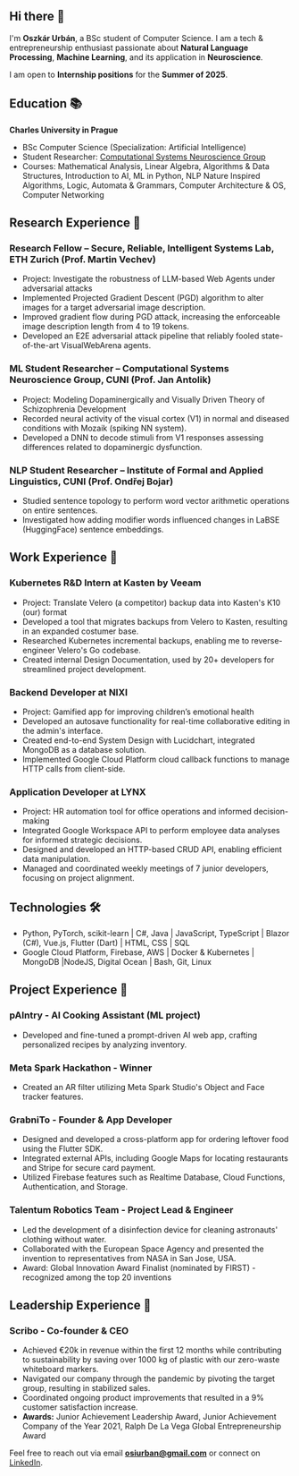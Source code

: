<!--
**oszkarurban/oszkarurban** is a ✨ _special_ ✨ repository because its `README.md` (this file) appears on your GitHub profile.

Here are some ideas to get you started:

- 🔭 I’m currently working on ...
- 🌱 I’m currently learning ...
- 👯 I’m looking to collaborate on ...
- 🤔 I’m looking for help with ...
- 💬 Ask me about ...
- 📫 How to reach me: ...
- 😄 Pronouns: ...
- ⚡ Fun fact: ...
-->
## Hi there 👋

I'm **Oszkár Urbán**, a BSc student of Computer Science. I am a tech & entrepreneurship enthusiast passionate about **Natural Language Processing**, **Machine Learning**, and its application in **Neuroscience**.

I am open to **Internship positions** for the **Summer of 2025**.

## Education 📚
**Charles University in Prague**  
- BSc Computer Science (Specialization: Artificial Intelligence)
- Student Researcher: [Computational Systems Neuroscience Group](https://csng.mff.cuni.cz/)
- Courses: Mathematical Analysis, Linear Algebra, Algorithms & Data Structures, Introduction to AI, ML in Python, NLP
Nature Inspired Algorithms, Logic, Automata & Grammars, Computer Architecture & OS, Computer Networking

## Research Experience 🔬

### **Research Fellow – Secure, Reliable, Intelligent Systems Lab, ETH Zurich** (Prof. Martin Vechev)  
- Project: Investigate the robustness of LLM-based Web Agents under adversarial attacks  
- Implemented Projected Gradient Descent (PGD) algorithm to alter images for a target adversarial image description.
- Improved gradient flow during PGD attack, increasing the enforceable image description length from 4 to 19 tokens.
- Developed an E2E adversarial attack pipeline that reliably fooled state-of-the-art VisualWebArena agents.

### **ML Student Researcher – Computational Systems Neuroscience Group, CUNI** (Prof. Jan Antolik)  
- Project: Modeling Dopaminergically and Visually Driven Theory of Schizophrenia Development  
- Recorded neural activity of the visual cortex (V1) in normal and diseased conditions with Mozaik (spiking NN system).
- Developed a DNN to decode stimuli from V1 responses assessing differences related to dopaminergic dysfunction.

### **NLP Student Researcher – Institute of Formal and Applied Linguistics, CUNI** (Prof. Ondřej Bojar)  
- Studied sentence topology to perform word vector arithmetic operations on entire sentences.
- Investigated how adding modifier words influenced changes in LaBSE (HuggingFace) sentence embeddings.

## Work Experience 💼

### **Kubernetes R&D Intern at Kasten by Veeam**  
- Project: Translate Velero (a competitor) backup data into Kasten's K10 (our) format
- Developed a tool that migrates backups from Velero to Kasten, resulting in an expanded costumer base.
- Researched Kubernetes incremental backups, enabling me to reverse-engineer Velero's Go codebase.
- Created internal Design Documentation, used by 20+ developers for streamlined project development.

### **Backend Developer at NIXI**  
- Project: Gamified app for improving children’s emotional health
- Developed an autosave functionality for real-time collaborative editing in the admin's interface.
- Created end-to-end System Design with Lucidchart, integrated MongoDB as a database solution.
- Implemented Google Cloud Platform cloud callback functions to manage HTTP calls from client-side.

### **Application Developer at LYNX**  
- Project: HR automation tool for office operations and informed decision-making
- Integrated Google Workspace API to perform employee data analyses for informed strategic decisions.
- Designed and developed an HTTP-based CRUD API, enabling efficient data manipulation.
- Managed and coordinated weekly meetings of 7 junior developers, focusing on project alignment.

## Technologies 🛠️
- Python, PyTorch, scikit-learn | C#, Java | JavaScript, TypeScript | Blazor (C#), Vue.js, Flutter (Dart) | HTML, CSS | SQL  
- Google Cloud Platform, Firebase, AWS | Docker & Kubernetes | MongoDB |NodeJS, Digital Ocean | Bash, Git, Linux

## Project Experience 🚀

### **pAIntry - AI Cooking Assistant (ML project)**
- Developed and fine-tuned a prompt-driven AI web app, crafting personalized recipes by analyzing inventory.

### **Meta Spark Hackathon - Winner**  
- Created an AR filter utilizing Meta Spark Studio's Object and Face tracker features.

### **GrabniTo - Founder & App Developer**  
- Designed and developed a cross-platform app for ordering leftover food using the Flutter SDK.
- Integrated external APIs, including Google Maps for locating restaurants and Stripe for secure card payment.
- Utilized Firebase features such as Realtime Database, Cloud Functions, Authentication, and Storage.

### **Talentum Robotics Team - Project Lead & Engineer**  
- Led the development of a disinfection device for cleaning astronauts' clothing without water.
- Collaborated with the European Space Agency and presented the invention to representatives from NASA in San Jose, USA.
- Award: Global Innovation Award Finalist (nominated by FIRST) - recognized among the top 20 inventions

## Leadership Experience 🚀

### **Scribo - Co-founder & CEO**  
- Achieved €20k in revenue within the first 12 months while contributing to sustainability by saving over 1000 kg of plastic with our zero-waste whiteboard markers.
- Navigated our company through the pandemic by pivoting the target group, resulting in stabilized sales.
- Coordinated ongoing product improvements that resulted in a 9% customer satisfaction increase.
- **Awards:** Junior Achievement Leadership Award, Junior Achievement Company of the Year 2021, Ralph De La Vega Global Entrepreneurship Award

Feel free to reach out via email **osiurban@gmail.com** or connect on [LinkedIn](https://www.linkedin.com/in/oszkarurban).
